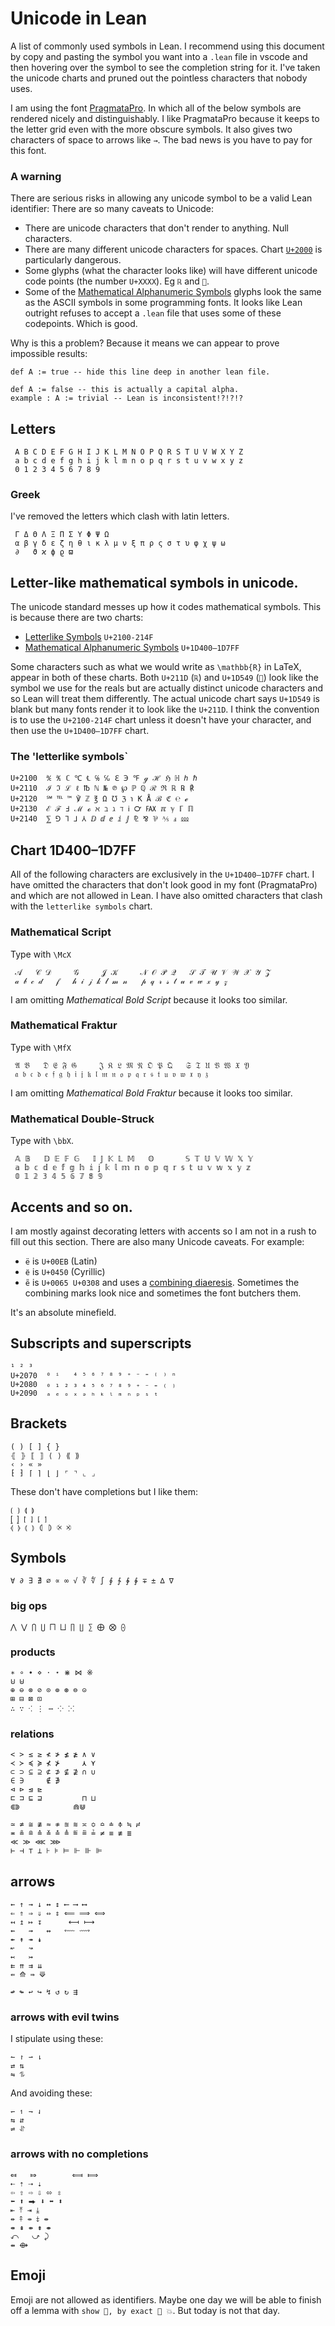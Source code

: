 # Unicode in Lean

A list of commonly used symbols in Lean. 
I recommend using this document by copy and pasting the symbol you want into a `.lean` file in vscode and then hovering over the symbol to see the completion string for it. 
I've taken the unicode charts and pruned out the pointless characters that nobody uses.

I am using the font [PragmataPro](https://www.fsd.it/shop/fonts/pragmatapro/?attribute_weights=PragmataPro+Regular+with+PP+Mono+Regular&attribute_license-for=desktop). 
In which all of the below symbols are rendered nicely and distinguishably.
I like PragmataPro because it keeps to the letter grid even with the more obscure symbols. It also gives two characters of space to arrows like `→`. The bad news is you have to pay for this font.

### A warning
There are serious risks in allowing any unicode symbol to be a valid Lean identifier:
There are so many caveats to Unicode:
- There are unicode characters that don't render to anything. Null characters.
- There are many different unicode characters for spaces. Chart [`U+2000`](http://www.unicode.org/charts/PDF/U2000.pdf) is particularly dangerous.
- Some glyphs (what the character looks like) will have different unicode code points (the number `U+XXXX`). Eg `ℝ` and `𝕉`.
- Some of the [Mathematical Alphanumeric Symbols](http://www.unicode.org/charts/PDF/U1D400.pdf) glyphs look the same as the ASCII symbols in some programming fonts. It looks like Lean outright refuses to accept a `.lean` file that uses some of these codepoints. Which is good.

Why is this a problem? Because it means we can appear to prove impossible results:
```lean
def A := true -- hide this line deep in another lean file.

def Α := false -- this is actually a capital alpha.
example : A := trivial -- Lean is inconsistent!?!?!?
```

## Letters
```
 A B C D E F G H I J K L M N O P Q R S T U V W X Y Z
 a b c d e f g h i j k l m n o p q r s t u v w x y z
 0 1 2 3 4 5 6 7 8 9
```
### Greek
I've removed the letters which clash with latin letters.
```
 Γ Δ Θ Λ Ξ Π Σ Υ Φ Ψ Ω
 α β γ δ ε ζ η θ ι κ λ μ ν ξ π ρ ς σ τ υ φ χ ψ ω 
 ∂   ϑ ϰ ϕ ϱ ϖ
```
## Letter-like mathematical symbols in unicode.
The unicode standard messes up how it codes mathematical symbols. This is because there are two charts:
- [Letterlike Symbols](http://www.unicode.org/charts/PDF/U2100.pdf) `U+2100-214F`
- [Mathematical Alphanumeric Symbols](http://www.unicode.org/charts/PDF/U1D400.pdf) `U+1D400–1D7FF`

Some characters such as what we would write as `\mathbb{R}` in LaTeX, appear in both of these charts. Both `U+211D` (`ℝ`) and `U+1D549` (`𝕉`) look like the symbol we use for the reals but are actually distinct unicode characters and so Lean will treat them differently. The actual unicode chart says `U+1D549` is blank but many fonts render it to look like the `U+211D`. I think the convention is to use the `U+2100-214F` chart unless it doesn't have your character, and then use the `U+1D400–1D7FF` chart.
### The 'letterlike symbols`
```
U+2100  ℀ ℁ ℂ ℃ ℄ ℅ ℆ ℇ ℈ ℉ ℊ ℋ ℌ ℍ ℎ ℏ
U+2110  ℐ ℑ ℒ ℓ ℔ ℕ № ℗ ℘ ℙ ℚ ℛ ℜ ℝ ℞ ℟
U+2120  ℠ ℡ ™ ℣ ℤ ℥ Ω ℧ ℨ ℩ K Å ℬ ℭ ℮ ℯ
U+2130  ℰ ℱ Ⅎ ℳ ℴ ℵ ℶ ℷ ℸ ℹ ℺ ℻ ℼ ℽ ℾ ℿ
U+2140  ⅀ ⅁ ⅂ ⅃ ⅄ ⅅ ⅆ ⅇ ⅈ ⅉ ⅊ ⅋ ⅌ ⅍ ⅎ ⅏
```
## Chart __1D400–1D7FF__
All of the following characters are exclusively in the `U+1D400–1D7FF` chart. I have omitted the characters that don't look good in my font (PragmataPro) and which are not allowed in Lean. 
I have also omitted characters that clash with the `letterlike symbols` chart.
<!--
### Mathematical Bold
[WARNING] These are not in Lean yet.
```
 𝐀 𝐁 𝐂 𝐃 𝐄 𝐅 𝐆 𝐇 𝐈 𝐉 𝐊 𝐋 𝐌 𝐍 𝐎 𝐏 𝐐 𝐑 𝐒 𝐓 𝐔 𝐕 𝐖 𝐗 𝐘 𝐙 
 𝐚 𝐛 𝐜 𝐝 𝐞 𝐟 𝐠 𝐡 𝐢 𝐣 𝐤 𝐥 𝐦 𝐧 𝐨 𝐩 𝐪 𝐫 𝐬 𝐭 𝐮 𝐯 𝐰 𝐱 𝐲 𝐳 
 𝟎 𝟏 𝟐 𝟑 𝟒 𝟓 𝟔 𝟕 𝟖 𝟗 
```
### Mathematical Italic
[WARNING] These are not in Lean yet.
```
 𝐴 𝐵 𝐶 𝐷 𝐸 𝐹 𝐺 𝐻 𝐼 𝐽 𝐾 𝐿 𝑀 𝑁 𝑂 𝑃 𝑄 𝑅 𝑆 𝑇 𝑈 𝑉 𝑊 𝑋 𝑌 𝑍 
 𝑎 𝑏 𝑐 𝑑 𝑒 𝑓 𝑔 𝑕 𝑖 𝑗 𝑘 𝑙 𝑚 𝑛 𝑜 𝑝 𝑞 𝑟 𝑠 𝑡 𝑢 𝑣 𝑤 𝑥 𝑦 𝑧 
 𝛤 𝛥 𝛩 𝛬 𝛯 𝛱 𝛳 𝛴 𝛶 𝛷 𝛸 𝛹 𝛺 𝛻 
 𝛼 𝛽 𝛾 𝛿 𝜀 𝜁 𝜂 𝜃 𝜄 𝜅 𝜆 𝜇 𝜈 𝜉 𝜋 𝜌 𝜍 𝜎 𝜏 𝜐 𝜑 𝜒 𝜓 𝜔 
 𝜕 𝜖 𝜗 𝜘 𝜙 𝜚 𝜛 
```
-->
### Mathematical Script
Type with `\McX`
```
 𝒜   𝒞 𝒟     𝒢     𝒥 𝒦     𝒩 𝒪 𝒫 𝒬   𝒮 𝒯 𝒰 𝒱 𝒲 𝒳 𝒴 𝒵 
 𝒶 𝒷 𝒸 𝒹   𝒻   𝒽 𝒾 𝒿 𝓀 𝓁 𝓂 𝓃   𝓅 𝓆 𝓇 𝓈 𝓉 𝓊 𝓋 𝓌 𝓍 𝓎 𝓏 
```
I am omitting _Mathematical Bold Script_ because it looks too similar.
### Mathematical Fraktur
Type with `\MfX`
```
 𝔄 𝔅   𝔇 𝔈 𝔉 𝔊     𝔍 𝔎 𝔏 𝔐 𝔑 𝔒 𝔓 𝔔   𝔖 𝔗 𝔘 𝔙 𝔚 𝔛 𝔜   
 𝔞 𝔟 𝔠 𝔡 𝔢 𝔣 𝔤 𝔥 𝔦 𝔧 𝔨 𝔩 𝔪 𝔫 𝔬 𝔭 𝔮 𝔯 𝔰 𝔱 𝔲 𝔳 𝔴 𝔵 𝔶 𝔷 
```
I am omitting _Mathematical Bold Fraktur_ because it looks too similar.
### Mathematical Double-Struck
Type with `\bbX`.
```
 𝔸 𝔹   𝔻 𝔼 𝔽 𝔾   𝕀 𝕁 𝕂 𝕃 𝕄   𝕆       𝕊 𝕋 𝕌 𝕍 𝕎 𝕏 𝕐   
 𝕒 𝕓 𝕔 𝕕 𝕖 𝕗 𝕘 𝕙 𝕚 𝕛 𝕜 𝕝 𝕞 𝕟 𝕠 𝕡 𝕢 𝕣 𝕤 𝕥 𝕦 𝕧 𝕨 𝕩 𝕪 𝕫 
 𝟘 𝟙 𝟚 𝟛 𝟜 𝟝 𝟞 𝟟 𝟠 𝟡
```

## Accents and so on.

I am mostly against decorating letters with accents so I am not in a rush to fill out this section. There are also many Unicode caveats. For example:

- `ë` is `U+00EB` (Latin)
- `ё` is `U+0450` (Cyrillic)
- `e̎` is `U+0065 U+0308` and uses a [combining diaeresis](https://www.unicode.org/charts/PDF/U0300.pdf). Sometimes the combining marks look nice and sometimes the font butchers them.

It's an absolute minefield.

## Subscripts and superscripts

```
¹ ² ³
U+2070  ⁰ ⁱ   ⁴ ⁵ ⁶ ⁷ ⁸ ⁹ ⁺ ⁻ ⁼ ⁽ ⁾ ⁿ
U+2080  ₀ ₁ ₂ ₃ ₄ ₅ ₆ ₇ ₈ ₉ ₊ ₋ ₌ ₍ ₎
U+2090  ₐ ₑ ₒ ₓ ₔ ₕ ₖ ₗ ₘ ₙ ₚ ₛ ₜ
```

## Brackets
```
( ) [ ] { }
⦃ ⦄ ⟦ ⟧ ⟨ ⟩ ⟪ ⟫ 
‹ › « » 
⁅ ⁆ ⌈ ⌉ ⌊ ⌋ ⌜ ⌝ ⌞ ⌟
```
These don't have completions but I like them:
```
⟮ ⟯ ⟬ ⟭   
⦋ ⦌ ⦍ ⦎ ⦏ ⦐
⦉ ⦊ ⦅ ⦆ ⦇ ⦈ ⨴ ⨵
```

## Symbols
```
∀ ∂ ∃ ∄ ∅ ∝ ∞ √ ∛ ∜ ∫ ∮ ∱ ∲ ∳ ∓ ± ∆ ∇
```
### big ops
```
⋀ ⋁ ⋂ ⋃ ⨅ ⨆ ∏ ∐ ∑ ⨁ ⨂ ⨀ 
```
### products 
```
∗ ∘ ∙ ⋄ ⋅ ⋆ ⋇ ⋈ ※
⊍ ⊎ 
⊕ ⊖ ⊗ ⊘ ⊙ ⊚ ⊛ ⊜ ⊝ 
⊞ ⊟ ⊠ ⊡ 
∴ ∵ ⁖ ⋮ ⋯ ⁘ ⁙
```


### relations
```
< > ≤ ≥ ≮ ≯ ≰ ≱ ∧ ∨
≺ ≻ ≼ ≽ ⊀ ⊁     ⋏ ⋎
⊂ ⊃ ⊆ ⊇ ⊄ ⊅ ⊈ ⊉ ∩ ∪
∈ ∋     ∉ ∌
⊲ ⊳ ⊴ ⊵         
⊏ ⊐ ⊑ ⊒         ⊓ ⊔ 
⋐⋑            ⋒⋓

≃ ≄ ≅ ≇ ≈ ≉ ≊ ≋ ≍ ≎ ≏ ≐ ≑ ≒ ≓
≖ ≗ ≘ ≙ ≚ ≛ ≜ ≝ ≞ ≟ ≠ ≡ ≢ ≣
≪ ≫ ⋘ ⋙
⊢ ⊣ ⊤ ⊥ ⊦ ⊧ ⊨ ⊩ ⊪ ⊫
```
## arrows
```
← ↑ → ↓ ↔ ↕ ⟵ ⟶ ⟷
⇐ ⇑ ⇒ ⇓ ⇔ ⇕ ⟸ ⟹ ⟺
↤ ↥ ↦ ↧      ⟻ ⟼
⇜   ⇝   ↭   ⬳ ⟿ 
↞ ↟ ↠ ↡ 
↜   ↝ 
↢   ↣ 
⇇ ⇈ ⇉ ⇊ 
⇚ ⟰ ⇛ ⟱

↫ ↬ ↩ ↪ ↯ ↺ ↻ ⇶
```
### arrows with evil twins
I stipulate using these:
```
↼ ↾ ⇀ ⇂  
⇄ ⇅ 
⇋ ⥮
```
And avoiding these:
``` 
↽ ↿ ⇁ ⇃
⇆ ⇵
⇌ ⥯ 
```
### arrows with no completions
```
⤆   ⤇        ⟽ ⟾
⇠ ⇡ ⇢ ⇣
⇦ ⇧ ⇨ ⇩ ⬄ ⇳
⬅ ⬆ ⮕ ⬇ ⬌ ⬍
⇤ ⤒ ⇥ ⤓
⇷ ⤉ ⇸ ⤈ ⇹  
⇺ ⇞ ⇻ ⇟ ⇼
⤺   ⤻ ⤸ 
⇴ ⟴
```

## Emoji

Emoji are not allowed as identifiers. Maybe one day we will be able to finish off a lemma with `show 🤯, by exact 💩 💥`. But today is not that day.

<!-- 

        0 1 2 3 4 5 6 7 8 9 A B C D E F
 U+0300 à á â ã ā a̅ ă ȧ ä ả å a̋ ǎ a̍ a̎ ȁ
 U+0310 a̐ ȃ a̒ a̓ a̔ a̕ a̖ a̗ a̘ a̙ a̚ a̛ a̜ a̝ a̞ a̟
 U+0320 a̠ a̡ a̢ ạ a̤ ḁ a̦ a̧ ą a̩ a̪ a̫ a̬ a̭ a̮ a̯
 U+0330 a̰ a̱ a̲ a̳ a̴ a̵ a̶ a̷ a̸ a̹ a̺ a̻ a̼ a̽ a̾ a̿
 U+0340 à á a͂ a̓ ẍ á aͅ a͆ a͇ a͈ a͉ a͊ a͋ a͌ a͍ a͎ ͏
 U+0350 a͐ a͑ a͒ a͓ a͔ a͕ a͖ a͗ a͘ a͙ a͚ a͛ xx͜ xx͝ xx͞ xx͟
 U+0360 az͠ ab͡ ad͢
   
   
   A B C D E F G H   I J K L M N O P  Q R  S T U V W X Y Z
-| α β ⌜ ↓ = ‹ γ ⟶ ∩ ⋈ ̨ ← ≞ ∋ ∘ ↣ ∎ → ß ▸ ↑ ̌  ℘ × ɏ ζ
a| å       æ               ∀ ∐∧   ⌶       ∗   ₳              
b| ∽ 𝔹 ℂ   β         ⋂    ▪   ∋ ⊥ ℙ  ℚ ℝ  ⅀   •     ⊠   ℤ 
c| ∩   ç ḑ ȩ   ģ ḩ   ●   ķ ⌞   ņ ⬝      ŗ  ş ţ       
d| †     ↡       ð   ◆     ↙    ⬝      ↘               ↯
e|                         ℓ — –  ε  =      η €     ∃
f| ℻                             ∀      ‹      λ
g| γ       ≥   ≫     ℷ     ⊓   ≩        ‘    ⋗ ₲ ≩        
h|   ℏ     ͱ                            ₴      

 -->